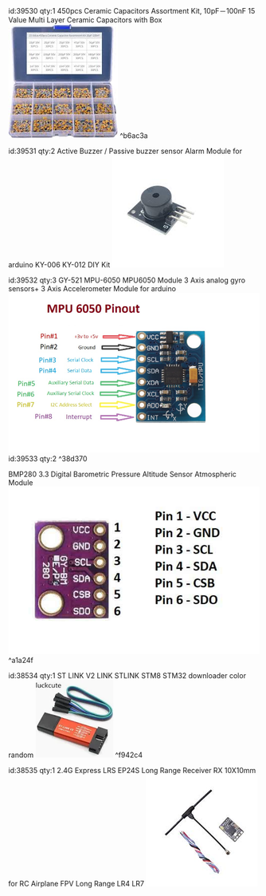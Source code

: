 id:39530
qty:1
450pcs Ceramic Capacitors Assortment Kit, 10pF－100nF 15 Value Multi Layer Ceramic Capacitors with Box
![](Pasted%20image%2020241020020534.webp) ^b6ac3a

id:39531
qty:2
Active Buzzer / Passive buzzer sensor Alarm Module for arduino KY-006 KY-012 DIY Kit
![](Pasted%20image%2020241020020616.webp)

id:39532
qty:3
GY-521 MPU-6050 MPU6050 Module 3 Axis analog gyro sensors+ 3 Axis Accelerometer Module for arduino
![](Pasted%20image%2020241020020722.webp)
id:39533
qty:2 ^38d370

BMP280 3.3 Digital Barometric Pressure Altitude Sensor Atmospheric Module![](Pasted%20image%2020241020020829.webp) ^a1a24f

id:38534
qty:1
ST LINK V2 LINK STLINK STM8 STM32 downloader color random
![](Pasted%20image%2020241020021025.webp) ^f942c4

id:38535
qty:1
2.4G Express LRS EP24S Long Range Receiver RX 10X10mm for RC Airplane FPV Long Range LR4 LR7 
![](Pasted%20image%2020241020021129.webp)
